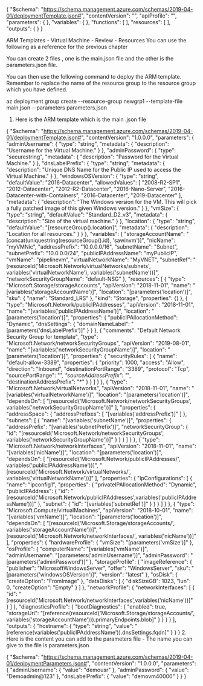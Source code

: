 {
  "$schema": "https://schema.management.azure.com/schemas/2019-04-01/deploymentTemplate.json#",
  "contentVersion": "",
  "apiProfile": "",
  "parameters": {  },
  "variables": {  },
  "functions": [  ],
  "resources": [  ],
  "outputs": {  }
}

ARM Templates - Virtual Machine - Review - Resources
You can use the following as a reference for the previous chapter

You can create 2 files , one is the main.json file and the other is the parameters.json file.

You can then use the following command to deploy the ARM template. Remember to replace the name of the resource group to the resource group which you have defined.

az deployment group create --resource-group newgrp1 --template-file main.json --parameters parameters.json

1. Here is the ARM template which is the main .json file

{
    "$schema": "https://schema.management.azure.com/schemas/2019-04-01/deploymentTemplate.json#",
    "contentVersion": "1.0.0.0",
    "parameters": {
        "adminUsername": {
            "type": "string",
            "metadata": {
                "description": "Username for the Virtual Machine."
            }
        },
        "adminPassword": {
            "type": "securestring",
            "metadata": {
                "description": "Password for the Virtual Machine."
            }
        },
        "dnsLabelPrefix": {
            "type": "string",
            "metadata": {
                "description": "Unique DNS Name for the Public IP used to access the Virtual Machine."
            }
        },
        "windowsOSVersion": {
            "type": "string",
            "defaultValue": "2016-Datacenter",
            "allowedValues": [
                "2008-R2-SP1",
                "2012-Datacenter",
                "2012-R2-Datacenter",
                "2016-Nano-Server",
                "2016-Datacenter-with-Containers",
                "2016-Datacenter",
                "2019-Datacenter"
            ],
            "metadata": {
                "description": "The Windows version for the VM. This will pick a fully patched image of this given Windows version."
            }
        },
        "vmSize": {
            "type": "string",
            "defaultValue": "Standard_D2_v3",
            "metadata": {
                "description": "Size of the virtual machine."
            }
        },
        "location": {
            "type": "string",
            "defaultValue": "[resourceGroup().location]",
            "metadata": {
                "description": "Location for all resources."
            }
        }
    },
    "variables": {
        "storageAccountName": "[concat(uniquestring(resourceGroup().id), 'sawinvm')]",
        "nicName": "myVMNic",
        "addressPrefix": "10.0.0.0/16",
        "subnetName": "Subnet",
        "subnetPrefix": "10.0.0.0/24",
        "publicIPAddressName": "myPublicIP",
        "vmName": "pipelinevm",
        "virtualNetworkName": "MyVNET",
        "subnetRef": "[resourceId('Microsoft.Network/virtualNetworks/subnets', variables('virtualNetworkName'), variables('subnetName'))]",
        "networkSecurityGroupName": "default-NSG"
    },
    "resources": [
        {
            "type": "Microsoft.Storage/storageAccounts",
            "apiVersion": "2018-11-01",
            "name": "[variables('storageAccountName')]",
            "location": "[parameters('location')]",
            "sku": {
                "name": "Standard_LRS"
            },
            "kind": "Storage",
            "properties": {}
        },
        {
            "type": "Microsoft.Network/publicIPAddresses",
            "apiVersion": "2018-11-01",
            "name": "[variables('publicIPAddressName')]",
            "location": "[parameters('location')]",
            "properties": {
                "publicIPAllocationMethod": "Dynamic",
                "dnsSettings": {
                    "domainNameLabel": "[parameters('dnsLabelPrefix')]"
                }
            }
        },
        {
            "comments": "Default Network Security Group for template",
            "type": "Microsoft.Network/networkSecurityGroups",
            "apiVersion": "2019-08-01",
            "name": "[variables('networkSecurityGroupName')]",
            "location": "[parameters('location')]",
            "properties": {
                "securityRules": [
                    {
                        "name": "default-allow-3389",
                        "properties": {
                            "priority": 1000,
                            "access": "Allow",
                            "direction": "Inbound",
                            "destinationPortRange": "3389",
                            "protocol": "Tcp",
                            "sourcePortRange": "*",
                            "sourceAddressPrefix": "*",
                            "destinationAddressPrefix": "*"
                        }
                    }
                ]
            }
        },
        {
            "type": "Microsoft.Network/virtualNetworks",
            "apiVersion": "2018-11-01",
            "name": "[variables('virtualNetworkName')]",
            "location": "[parameters('location')]",
            "dependsOn": [
                "[resourceId('Microsoft.Network/networkSecurityGroups', variables('networkSecurityGroupName'))]"
            ],
            "properties": {
                "addressSpace": {
                    "addressPrefixes": [
                        "[variables('addressPrefix')]"
                    ]
                },
                "subnets": [
                    {
                        "name": "[variables('subnetName')]",
                        "properties": {
                            "addressPrefix": "[variables('subnetPrefix')]",
                            "networkSecurityGroup": {
                                "id": "[resourceId('Microsoft.Network/networkSecurityGroups', variables('networkSecurityGroupName'))]"
                            }
                        }
                    }
                ]
            }
        },
        {
            "type": "Microsoft.Network/networkInterfaces",
            "apiVersion": "2018-11-01",
            "name": "[variables('nicName')]",
            "location": "[parameters('location')]",
            "dependsOn": [
                "[resourceId('Microsoft.Network/publicIPAddresses/', variables('publicIPAddressName'))]",
                "[resourceId('Microsoft.Network/virtualNetworks/', variables('virtualNetworkName'))]"
            ],
            "properties": {
                "ipConfigurations": [
                    {
                        "name": "ipconfig1",
                        "properties": {
                            "privateIPAllocationMethod": "Dynamic",
                            "publicIPAddress": {
                                "id": "[resourceId('Microsoft.Network/publicIPAddresses',variables('publicIPAddressName'))]"
                            },
                            "subnet": {
                                "id": "[variables('subnetRef')]"
                            }
                        }
                    }
                ]
            }
        },
        {
            "type": "Microsoft.Compute/virtualMachines",
            "apiVersion": "2018-10-01",
            "name": "[variables('vmName')]",
            "location": "[parameters('location')]",
            "dependsOn": [
                "[resourceId('Microsoft.Storage/storageAccounts/', variables('storageAccountName'))]",
                "[resourceId('Microsoft.Network/networkInterfaces/', variables('nicName'))]"
            ],
            "properties": {
                "hardwareProfile": {
                    "vmSize": "[parameters('vmSize')]"
                },
                "osProfile": {
                    "computerName": "[variables('vmName')]",
                    "adminUsername": "[parameters('adminUsername')]",
                    "adminPassword": "[parameters('adminPassword')]"
                },
                "storageProfile": {
                    "imageReference": {
                        "publisher": "MicrosoftWindowsServer",
                        "offer": "WindowsServer",
                        "sku": "[parameters('windowsOSVersion')]",
                        "version": "latest"
                    },
                    "osDisk": {
                        "createOption": "FromImage"
                    },
                    "dataDisks": [
                        {
                            "diskSizeGB": 1023,
                            "lun": 0,
                            "createOption": "Empty"
                        }
                    ]
                },
                "networkProfile": {
                    "networkInterfaces": [
                        {
                            "id": "[resourceId('Microsoft.Network/networkInterfaces',variables('nicName'))]"
                        }
                    ]
                },
                "diagnosticsProfile": {
                    "bootDiagnostics": {
                        "enabled": true,
                        "storageUri": "[reference(resourceId('Microsoft.Storage/storageAccounts/', variables('storageAccountName'))).primaryEndpoints.blob]"
                    }
                }
            }
        }
    ],
    "outputs": {
        "hostname": {
            "type": "string",
            "value": "[reference(variables('publicIPAddressName')).dnsSettings.fqdn]"
        }
    }
}
2. Here is the content you can add to the parameters file - The name you can give to the file is parameters.json

{
	"$schema": "https://schema.management.azure.com/schemas/2019-04-01/deploymentParameters.json#",
	"contentVersion": "1.0.0.0",
	"parameters": {
		"adminUsername": {
			"value": "demousr"
		},
		"adminPassword": {
			"value": "Demoadmin@123"
		},
		"dnsLabelPrefix": {
			"value": "demovm40000"
		}
	}
}